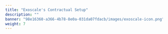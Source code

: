 ```yaml
---
title: "Exoscale's Contractual Setup"
description: ""
banner: "98e16360-a366-4b78-8e0a-031da07fdacb/images/exoscale-icon.png"
weight: 7
---
```

